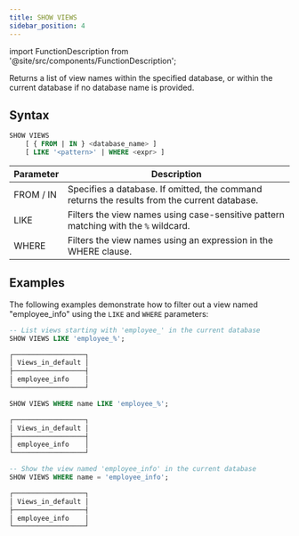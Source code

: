 ```yaml
---
title: SHOW VIEWS
sidebar_position: 4
---
```


import FunctionDescription from '@site/src/components/FunctionDescription';

<FunctionDescription description="Introduced or updated: v1.2.383"/>

Returns a list of view names within the specified database, or within the current database if no database name is provided.

## Syntax

```sql
SHOW VIEWS 
    [ { FROM | IN } <database_name> ] 
    [ LIKE '<pattern>' | WHERE <expr> ]
```

| Parameter | Description                                                                                  |
|-----------|----------------------------------------------------------------------------------------------|
| FROM / IN | Specifies a database. If omitted, the command returns the results from the current database. |
| LIKE      | Filters the view names using case-sensitive pattern matching with the `%` wildcard.          |
| WHERE     | Filters the view names using an expression in the WHERE clause.                              |

## Examples

The following examples demonstrate how to filter out a view named "employee_info" using the `LIKE` and `WHERE` parameters:

```sql
-- List views starting with 'employee_' in the current database
SHOW VIEWS LIKE 'employee_%';

┌──────────────────┐
│ Views_in_default │
├──────────────────┤
│ employee_info    │
└──────────────────┘

SHOW VIEWS WHERE name LIKE 'employee_%';

┌──────────────────┐
│ Views_in_default │
├──────────────────┤
│ employee_info    │
└──────────────────┘

-- Show the view named 'employee_info' in the current database
SHOW VIEWS WHERE name = 'employee_info';

┌──────────────────┐
│ Views_in_default │
├──────────────────┤
│ employee_info    │
└──────────────────┘
```